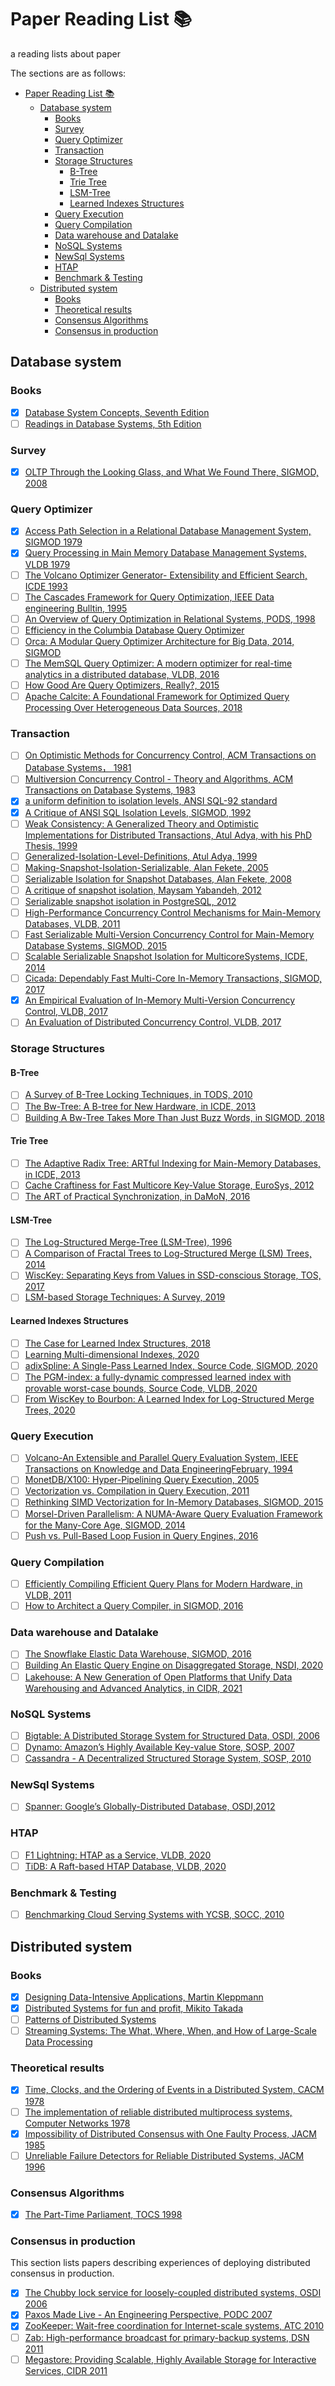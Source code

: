 # Paper Reading List 📚

a reading lists about paper

The sections are as follows:
- [Paper Reading List 📚](#paper-reading-list-)
  - [Database system](#database-system)
    - [Books](#books)
    - [Survey](#survey)
    - [Query Optimizer](#query-optimizer)
    - [Transaction](#transaction)
    - [Storage Structures](#storage-structures)
      - [B-Tree](#b-tree)
      - [Trie Tree](#trie-tree)
      - [LSM-Tree](#lsm-tree)
      - [Learned Indexes Structures](#learned-indexes-structures)
    - [Query Execution](#query-execution)
    - [Query Compilation](#query-compilation)
    - [Data warehouse and Datalake](#data-warehouse-and-datalake)
    - [NoSQL Systems](#nosql-systems)
    - [NewSql Systems](#newsql-systems)
    - [HTAP](#htap)
    - [Benchmark \& Testing](#benchmark--testing)
  - [Distributed system](#distributed-system)
    - [Books](#books-1)
    - [Theoretical results](#theoretical-results)
    - [Consensus Algorithms](#consensus-algorithms)
    - [Consensus in production](#consensus-in-production)


## Database system

### Books
- [X] [Database System Concepts, Seventh Edition](https://www.db-book.com/)
- [ ] [Readings in Database Systems, 5th Edition](http://www.redbook.io/)

### Survey
- [x] [OLTP Through the Looking Glass, and What We Found There, SIGMOD, 2008](https://15721.courses.cs.cmu.edu/spring2020/papers/02-inmemory/hstore-lookingglass.pdf)

### Query Optimizer
- [x] [Access Path Selection in a Relational Database Management System, SIGMOD 1979](http://citeseerx.ist.psu.edu/viewdoc/download?doi=10.1.1.71.3735&rep=rep1&typ)
- [x] [Query Processing in Main Memory Database Management Systems, VLDB 1979](http://15721.courses.cs.cmu.edu/spring2016/papers/p239-lehman.pdf)
- [ ] [The Volcano Optimizer Generator- Extensibility and Efficient Search, ICDE 1993](https://pdfs.semanticscholar.org/a817/a3e74d1663d9eb35b4baf3161ab16f57df85.pdf)
- [ ] [The Cascades Framework for Query Optimization, IEEE Data engineering Bulltin, 1995](https://pdfs.semanticscholar.org/360e/cdfc79850873162ee4185bed8f334da30031.pdf)
- [ ] [An Overview of Query Optimization in Relational Systems, PODS, 1998](https://web.stanford.edu/class/cs345d-01/rl/chaudhuri98.pdf)
- [ ] [Efficiency in the Columbia Database Query Optimizer](https://15721.courses.cs.cmu.edu/spring2018/papers/15-optimizer1/xu-columbia-thesis1998.pdf)
- [ ] [Orca: A Modular Query Optimizer Architecture for Big Data, 2014, SIGMOD](http://15721.courses.cs.cmu.edu/spring2016/papers/p337-soliman.pdf)
- [ ] [The MemSQL Query Optimizer: A modern optimizer for real-time analytics in a distributed database, VLDB, 2016](http://www.vldb.org/pvldb/vol9/p1401-chen.pdf)
- [ ] [How Good Are Query Optimizers, Really?, 2015](https://15721.courses.cs.cmu.edu/spring2020/papers/22-costmodels/p204-leis.pdf)
- [ ] [Apache Calcite: A Foundational Framework for Optimized Query Processing Over Heterogeneous Data Sources, 2018](https://dl.acm.org/doi/pdf/10.1145/3183713.3190662)

### Transaction
- [ ]  [On Optimistic Methods for Concurrency Control, ACM Transactions on Database Systems， 1981]()
- [ ]  [Multiversion Concurrency Control - Theory and Algorithms, ACM Transactions on Database Systems, 1983](https://sites.fas.harvard.edu/~cs265/papers/bernstein-1983.pdf)
- [x]  [a uniform definition to isolation levels, ANSI SQL-92 standard](https://renenyffenegger.ch/notes/development/databases/SQL/transaction/isolation-level)
- [x]  [A Critique of ANSI SQL Isolation Levels, SIGMOD, 1992](https://www.cs.umb.edu/cs734/CritiqueANSI_Iso.pdf)
- [ ]  [Weak Consistency: A Generalized Theory and Optimistic Implementations for Distributed Transactions, Atul Adya, with his PhD Thesis, 1999](http://publications.csail.mit.edu/lcs/pubs/pdf/MIT-LCS-TR-786.pdf)
- [ ]  [Generalized-Isolation-Level-Definitions, Atul Adya, 1999](https://pmg.csail.mit.edu/papers/icde00.pdf)
- [ ]  [Making-Snapshot-Isolation-Serializable, Alan Fekete, 2005](https://www.cse.iitb.ac.in/infolab/Data/Courses/CS632/2015/2013/2011/Papers/p492-fekete.pdf)
- [ ]  [Serializable Isolation for Snapshot Databases, Alan Fekete, 2008](https://ses.library.usyd.edu.au/bitstream/handle/2123/5353/michael-cahill-2009-thesis.pdf)
- [ ]  [A critique of snapshot isolation, Maysam Yabandeh, 2012](https://dl.acm.org/doi/pdf/10.1145/2168836.2168853)
- [ ]  [Serializable snapshot isolation in PostgreSQL, 2012](https://arxiv.org/pdf/1208.4179.pdf)
- [ ]  [High-Performance Concurrency Control Mechanisms for Main-Memory Databases, VLDB, 2011](https://15721.courses.cs.cmu.edu/spring2020/papers/04-mvcc2/p298-larson.pdf)
- [ ]  [Fast Serializable Multi-Version Concurrency Control for Main-Memory Database Systems, SIGMOD, 2015](https://15721.courses.cs.cmu.edu/spring2020/papers/04-mvcc2/p677-neumann.pdf)
- [ ]  [Scalable Serializable Snapshot Isolation for MulticoreSystems, ICDE, 2014](https://ieeexplore.ieee.org/abstract/document/6816693/)
- [ ]  [Cicada: Dependably Fast Multi-Core In-Memory Transactions, SIGMOD, 2017](https://15721.courses.cs.cmu.edu/spring2020/papers/04-mvcc2/lim-sigmod2017.pdf)
- [X]  [An Empirical Evaluation of In-Memory Multi-Version Concurrency Control, VLDB, 2017](http://www.vldb.org/pvldb/vol10/p781-Wu.pdf)
- [ ] [An Evaluation of Distributed Concurrency Control, VLDB, 2017](https://www.vldb.org/pvldb/vol10/p553-harding.pdf)

### Storage Structures

#### B-Tree
- [ ] [A Survey of B-Tree Locking Techniques, in TODS, 2010](https://15721.courses.cs.cmu.edu/spring2020/papers/06-oltpindexes1/a16-graefe.pdf)
- [ ] [The Bw-Tree: A B-tree for New Hardware, in ICDE, 2013](https://15721.courses.cs.cmu.edu/spring2020/papers/06-oltpindexes1/bwtree-icde2013.pdf)
- [ ] [Building A Bw-Tree Takes More Than Just Buzz Words, in SIGMOD, 2018](https://15721.courses.cs.cmu.edu/spring2020/papers/06-oltpindexes1/mod342-wangA.pdf)

#### Trie Tree
- [ ] [The Adaptive Radix Tree: ARTful Indexing for Main-Memory Databases, in ICDE, 2013](https://15721.courses.cs.cmu.edu/spring2020/papers/07-oltpindexes2/leis-icde2013.pdf)
- [ ] [Cache Craftiness for Fast Multicore Key-Value Storage, EuroSys, 2012](https://dspace.mit.edu/bitstream/handle/1721.1/72690/Morris_Cache%20craftiness.pdf?sequence=1&isAllowed=y)
- [ ] [The ART of Practical Synchronization, in DaMoN, 2016](https://15721.courses.cs.cmu.edu/spring2020/papers/07-oltpindexes2/leis-damon2016.pdf)

#### LSM-Tree
- [ ] [The Log-Structured Merge-Tree (LSM-Tree), 1996](https://www.cs.umb.edu/~poneil/lsmtree.pdf)
- [ ] [A Comparison of Fractal Trees to Log-Structured Merge (LSM) Trees, 2014](http://www.pandademo.com/wp-content/uploads/2017/12/A-Comparison-of-Fractal-Trees-to-Log-Structured-Merge-LSM-Trees.pdf)
- [ ] [WiscKey: Separating Keys from Values in SSD-conscious Storage, TOS, 2017](https://www.usenix.org/system/files/conference/fast16/fast16-papers-lu.pdf)
- [ ] [LSM-based Storage Techniques: A Survey, 2019](https://arxiv.org/pdf/1812.07527.pdf)

#### Learned Indexes Structures
- [ ] [The Case for Learned Index Structures, 2018](https://www.cl.cam.ac.uk/~ey204/teaching/ACS/R244_2018_2019/papers/Kraska_SIGMOD_2018.pdf)
- [ ] [Learning Multi-dimensional Indexes, 2020](https://arxiv.org/pdf/1912.01668.pdf)
- [ ] [adixSpline: A Single-Pass Learned Index, Source Code, SIGMOD, 2020](http://www.pandademo.com/wp-content/uploads/2017/12/A-Comparison-of-Fractal-Trees-to-Log-Structured-Merge-LSM-Trees.pdf)
- [ ] [The PGM-index: a fully-dynamic compressed learned index with provable worst-case bounds, Source Code, VLDB, 2020](https://dl.acm.org/doi/pdf/10.1145/3332466.3374547)
- [ ] [From WiscKey to Bourbon: A Learned Index for Log-Structured Merge Trees, 2020](http://pages.cs.wisc.edu/~yifann/bourbon-osdi20.pdf)

### Query Execution
- [ ] [Volcano-An Extensible and Parallel Query Evaluation System, IEEE Transactions on Knowledge and Data EngineeringFebruary, 1994](https://paperhub.s3.amazonaws.com/dace52a42c07f7f8348b08dc2b186061.pdf)
- [ ] [MonetDB/X100: Hyper-Pipelining Query Execution, 2005](https://15721.courses.cs.cmu.edu/spring2018/papers/18-execution/boncz-cidr2005.pdf)
- [ ] [Vectorization vs. Compilation in Query Execution, 2011](https://15721.courses.cs.cmu.edu/spring2016/papers/p5-sompolski.pdf)
- [ ] [Rethinking SIMD Vectorization for In-Memory Databases, SIGMOD, 2015](http://www.cs.columbia.edu/~orestis/sigmod15.pdf)
- [ ] [Morsel-Driven Parallelism: A NUMA-Aware Query Evaluation Framework for the Many-Core Age, SIGMOD, 2014](https://15721.courses.cs.cmu.edu/spring2019/papers/14-scheduling/p743-leis.pdf)
- [ ] [Push vs. Pull-Based Loop Fusion in Query Engines, 2016](https://arxiv.org/abs/1610.09166)

### Query Compilation
- [ ] [Efficiently Compiling Efficient Query Plans for Modern Hardware, in VLDB, 2011](https://15721.courses.cs.cmu.edu/spring2023/papers/09-compilation/p539-neumann.pdf)
- [ ] [How to Architect a Query Compiler, in SIGMOD, 2016](https://15721.courses.cs.cmu.edu/spring2023/papers/09-compilation/shaikhha-sigmod2016.pdf)

### Data warehouse and Datalake
- [ ] [The Snowflake Elastic Data Warehouse, SIGMOD, 2016](https://pages.cs.wisc.edu/~remzi/Classes/739/Spring2004/Papers/p215-dageville-snowflake.pdf)
- [ ] [Building An Elastic Query Engine on Disaggregated Storage, NSDI, 2020](https://www.usenix.org/system/files/nsdi20-paper-vuppalapati.pdf)
- [ ] [Lakehouse: A New Generation of Open Platforms that Unify Data Warehousing and Advanced Analytics, in CIDR, 2021](https://15721.courses.cs.cmu.edu/spring2023/papers/02-modern/armbrust-cidr21.pdf)

### NoSQL Systems
- [ ] [Bigtable: A Distributed Storage System for Structured Data, OSDI, 2006](https://static.googleusercontent.com/media/research.google.com/en//archive/bigtable-osdi06.pdf)
- [ ] [Dynamo: Amazon’s Highly Available Key-value Store, SOSP, 2007](https://sites.cs.ucsb.edu/~agrawal/fall2009/dynamo.pdf)
- [ ] [Cassandra - A Decentralized Structured Storage System, SOSP, 2010](https://www.cs.cornell.edu/projects/ladis2009/papers/lakshman-ladis2009.pdf)

### NewSql Systems
- [ ] [Spanner: Google’s Globally-Distributed Database, OSDI,2012](https://static.googleusercontent.com/media/research.google.com/zh-CN//archive/spanner-osdi2012.pdf)

### HTAP
- [ ] [F1 Lightning: HTAP as a Service, VLDB, 2020](http://www.vldb.org/pvldb/vol13/p3313-yang.pdf)
- [ ] [TiDB: A Raft-based HTAP Database, VLDB, 2020](http://www.vldb.org/pvldb/vol13/p3072-huang.pdf)

### Benchmark & Testing
- [ ] [Benchmarking Cloud Serving Systems with YCSB, SOCC, 2010](https://courses.cs.duke.edu/fall13/compsci590.4/838-CloudPapers/ycsb.pdf)

## Distributed system

### Books
- [x] [Designing Data-Intensive Applications, Martin Kleppmann](https://dataintensive.net/)
- [x] [Distributed Systems for fun and profit, Mikito Takada](http://book.mixu.net/distsys/single-page.html)
- [ ] [Patterns of Distributed Systems](https://martinfowler.com/articles/patterns-of-distributed-systems/)
- [ ] [Streaming Systems: The What, Where, When, and How of Large-Scale Data Processing](https://www.oreilly.com/library/view/streaming-systems/9781491983867/)

### Theoretical results
- [x] [Time, Clocks, and the Ordering of Events in a Distributed System, CACM 1978 ](https://lamport.azurewebsites.net/pubs/time-clocks.pdf)
- [ ] [The implementation of reliable distributed multiprocess systems, Computer Networks 1978](https://www.microsoft.com/en-us/research/publication/implementation-reliable-distributed-multiprocess-systems/)
- [x] [Impossibility of Distributed Consensus with One Faulty Process, JACM 1985](https://groups.csail.mit.edu/tds/papers/Lynch/jacm85.pdf)
- [ ] [Unreliable Failure Detectors for Reliable Distributed Systems, JACM 1996](https://www.cs.utexas.edu/~lorenzo/corsi/cs380d/papers/p225-chandra.pdf)

### Consensus Algorithms
- [x] [The Part-Time Parliament, TOCS 1998](https://lamport.azurewebsites.net/pubs/lamport-paxos.pdf)

### Consensus in production
This section lists papers describing experiences of deploying distributed consensus in production.
- [x] [The Chubby lock service for loosely-coupled distributed systems, OSDI 2006](https://static.googleusercontent.com/media/research.google.com/en//archive/chubby-osdi06.pdf)
- [x] [Paxos Made Live - An Engineering Perspective, PODC 2007](https://www.cs.utexas.edu/users/lorenzo/corsi/cs380d/papers/paper2-1.pdf)
- [x] [ZooKeeper: Wait-free coordination for Internet-scale systems, ATC 2010](https://www.usenix.org/legacy/event/atc10/tech/full_papers/Hunt.pdf)
- [ ] [Zab: High-performance broadcast for primary-backup systems, DSN 2011](https://knowably-attachments.s3.amazonaws.com/u/55b69a1ce4b00ab397d67250/7c8734d3cf02154499a9b3161ef9f575/Zab_2011.pdf)
- [ ] [Megastore: Providing Scalable, Highly Available Storage for Interactive Services, CIDR 2011](http://cidrdb.org/cidr2011/Papers/CIDR11_Paper32.pdf)
